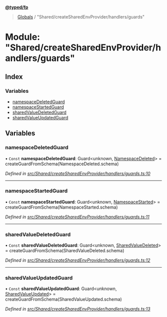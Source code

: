 **[@typed/fp](../README.md)**

> [Globals](../globals.md) / "Shared/createSharedEnvProvider/handlers/guards"

# Module: "Shared/createSharedEnvProvider/handlers/guards"

## Index

### Variables

* [namespaceDeletedGuard](_shared_createsharedenvprovider_handlers_guards_.md#namespacedeletedguard)
* [namespaceStartedGuard](_shared_createsharedenvprovider_handlers_guards_.md#namespacestartedguard)
* [sharedValueDeletedGuard](_shared_createsharedenvprovider_handlers_guards_.md#sharedvaluedeletedguard)
* [sharedValueUpdatedGuard](_shared_createsharedenvprovider_handlers_guards_.md#sharedvalueupdatedguard)

## Variables

### namespaceDeletedGuard

• `Const` **namespaceDeletedGuard**: Guard\<unknown, [NamespaceDeleted](_shared_core_events_namespaceevent_.namespacedeleted.md)> = createGuardFromSchema(NamespaceDeleted.schema)

*Defined in [src/Shared/createSharedEnvProvider/handlers/guards.ts:10](https://github.com/TylorS/typed-fp/blob/6ccb290/src/Shared/createSharedEnvProvider/handlers/guards.ts#L10)*

___

### namespaceStartedGuard

• `Const` **namespaceStartedGuard**: Guard\<unknown, [NamespaceStarted](_shared_core_events_namespaceevent_.namespacestarted.md)> = createGuardFromSchema(NamespaceStarted.schema)

*Defined in [src/Shared/createSharedEnvProvider/handlers/guards.ts:11](https://github.com/TylorS/typed-fp/blob/6ccb290/src/Shared/createSharedEnvProvider/handlers/guards.ts#L11)*

___

### sharedValueDeletedGuard

• `Const` **sharedValueDeletedGuard**: Guard\<unknown, [SharedValueDeleted](_shared_core_events_sharedvalueevent_.sharedvaluedeleted.md)> = createGuardFromSchema(SharedValueDeleted.schema)

*Defined in [src/Shared/createSharedEnvProvider/handlers/guards.ts:12](https://github.com/TylorS/typed-fp/blob/6ccb290/src/Shared/createSharedEnvProvider/handlers/guards.ts#L12)*

___

### sharedValueUpdatedGuard

• `Const` **sharedValueUpdatedGuard**: Guard\<unknown, [SharedValueUpdated](_shared_core_events_sharedvalueevent_.sharedvalueupdated.md)> = createGuardFromSchema(SharedValueUpdated.schema)

*Defined in [src/Shared/createSharedEnvProvider/handlers/guards.ts:13](https://github.com/TylorS/typed-fp/blob/6ccb290/src/Shared/createSharedEnvProvider/handlers/guards.ts#L13)*
